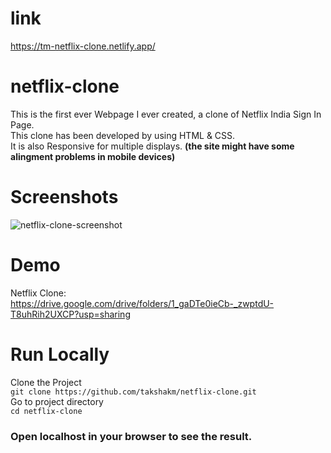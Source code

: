 # link
https://tm-netflix-clone.netlify.app/
# netflix-clone
This is the first ever Webpage I ever created, a clone of Netflix India Sign In Page.
<br>
This clone has been developed by using HTML & CSS.
<br>
It is also Responsive for multiple displays.
**(the site might have some alingment problems in mobile devices)**

# Screenshots
![netflix-clone-screenshot](https://user-images.githubusercontent.com/114814639/208871806-99073980-9462-4909-a3ab-b5c2fb052ab8.png)

# Demo
Netflix Clone:
<br>
https://drive.google.com/drive/folders/1_gaDTe0ieCb-_zwptdU-T8uhRih2UXCP?usp=sharing

# Run Locally
Clone the Project
<br>
`git clone https://github.com/takshakm/netflix-clone.git`
<br>
Go to project directory
<br>
`cd netflix-clone`
<br>
### Open localhost in your browser to see the result.
